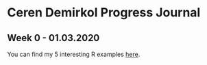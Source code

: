 # Ceren Demirkol Progress Journal
## Week 0 - 01.03.2020
You can find my 5 interesting R examples [here](files/example_homework_0.html).
